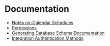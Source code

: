 # Documentation

- [Notes on iCalendar Schedules](./icalendar-schedules.md)
- [Permissions](./permissions.md)
- [Generating Database Schema Documentation](./db-schema-documentation-HOWTO.md)
- [Integration Authentication Methods](./integration-authentication.md)
